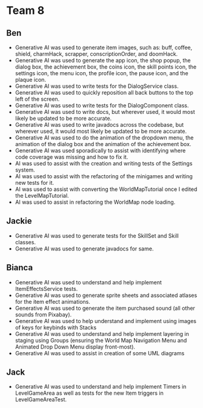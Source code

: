 # Team 8 

## Ben

- Generative AI was used to generate item images, such as: buff, coffee, shield, charmHack, scrapper, conscriptionOrder, and doomHack.
- Generative AI was used to generate the app icon, the shop popup, the dialog box, the achievement box, the coins icon, the skill points icon, the settings icon, the menu icon, the profile icon, the pause icon, and the plaque icon.
- Generative AI was used to write tests for the DialogService class.
- Generative AI was used to quickly reposition all back buttons to the top left of the screen.
- Generative AI was used to write tests for the DialogComponent class.
- Generative AI was used to write docs, but wherever used, it would most likely be updated to be more accurate.
- Generative AI was used to write javadocs across the codebase, but wherever used, it would most likely be updated to be more accurate.
- Generative AI was used to do the animation of the dropdown menu, the
animation of the dialog box and the animation of the achievement box.
- Generative AI was used sporadically to assist with identifying where
code coverage was missing and how to fix it.
- AI was used to assist with the creation and writing tests of the Settings system.
- AI was used to assist with the refactoring of the minigames and writing new tests for it.
- AI was used to assist with converting the WorldMapTutorial once I edited the LevelMapTutorial.
- AI was used to assist in refactoring the WorldMap node loading.

## Jackie

- Generative AI was used to generate tests for the SkillSet and Skill classes.
- Generative AI was used to generate javadocs for same.

## Bianca

- Generative AI was used to understand and help implement ItemEffectsService tests.
- Generative AI was used to generate sprite sheets and associated atlases for the item effect animations.
- Generative AI was used to generate the item purchased sound (all other sounds from Pixabay).
- Generative AI was used to help understand and implement using images of keys for keybinds with Stacks
- Generative AI was used to understand and help implement layering in staging using Groups (ensuring the World Map Navigation Menu and Animated Drop Down Menu display front-most).
- Generative AI was used to assist in creation of some UML diagrams

## Jack

- Generative AI was used to understand and help implement Timers in LevelGameArea as well as tests for the new Item triggers in LevelGameAreaTest.
